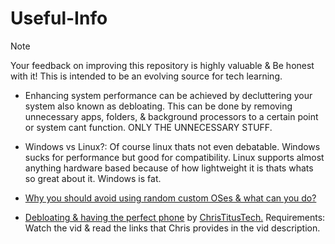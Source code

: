 # Useful-Info

> [!NOTE]
Your feedback on improving this repository is highly valuable & Be honest with it! This is intended to be an evolving source for tech learning.

- Enhancing system performance can be achieved by decluttering your system also known as debloating. This can be done by removing unnecessary apps, folders, & background processors to a certain point or system cant function. ONLY THE UNNECESSARY STUFF.

- Windows vs Linux?: Of course linux thats not even debatable. Windows sucks for performance but good for compatibility. Linux supports almost anything hardware based because of how lightweight it is thats whats so great about it. Windows is fat.

- [Why you should avoid using random custom OSes & what can you do?](avoid-customos-link.md)

- [Debloating & having the perfect phone](https://youtu.be/MFbXFG2xDJI?si=1Dh7paiS4QnOl4OZ) by [ChrisTitusTech.](https://youtube.com/ChrisTitusTech) Requirements: Watch the vid & read the links that Chris provides in the vid description.


















